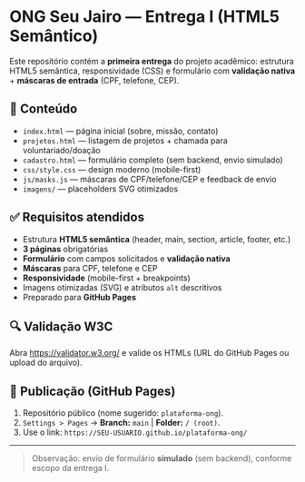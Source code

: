 # ONG Seu Jairo — Entrega I (HTML5 Semântico)

Este repositório contém a **primeira entrega** do projeto acadêmico: estrutura HTML5 semântica, responsividade (CSS) e formulário com **validação nativa** + **máscaras de entrada** (CPF, telefone, CEP).

## 📁 Conteúdo
- `index.html` — página inicial (sobre, missão, contato)
- `projetos.html` — listagem de projetos + chamada para voluntariado/doação
- `cadastro.html` — formulário completo (sem backend, envio simulado)
- `css/style.css` — design moderno (mobile-first)
- `js/masks.js` — máscaras de CPF/telefone/CEP e feedback de envio
- `imagens/` — placeholders SVG otimizados

## ✅ Requisitos atendidos
- Estrutura **HTML5 semântica** (header, main, section, article, footer, etc.)
- **3 páginas** obrigatórias
- **Formulário** com campos solicitados e **validação nativa**
- **Máscaras** para CPF, telefone e CEP
- **Responsividade** (mobile-first + breakpoints)
- Imagens otimizadas (SVG) e atributos `alt` descritivos
- Preparado para **GitHub Pages**

## 🔍 Validação W3C
Abra https://validator.w3.org/ e valide os HTMLs (URL do GitHub Pages ou upload do arquivo).

## 🚀 Publicação (GitHub Pages)
1. Repositório público (nome sugerido: `plataforma-ong`).
2. `Settings > Pages` → **Branch:** `main` | **Folder:** `/ (root)`.
3. Use o link: `https://SEU-USUARIO.github.io/plataforma-ong/`

---

> Observação: envio de formulário **simulado** (sem backend), conforme escopo da entrega I.
